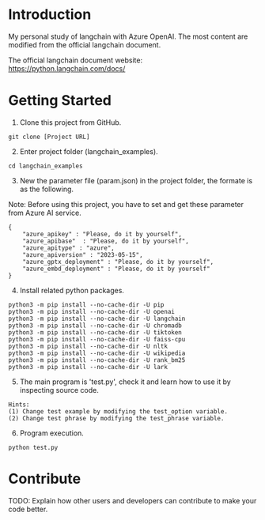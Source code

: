 # Introduction 
My personal study of langchain with Azure OpenAI. The most content are modified from the official langchain document.

The official langchain document website: https://python.langchain.com/docs/

# Getting Started
1. Clone this project from GitHub.
```text=
git clone [Project URL]
```

2. Enter project folder (langchain_examples).
```text=
cd langchain_examples
```

3. New the parameter file (param.json) in the project folder, the formate is as the following.

Note: Before using this project, you have to set and get these parameter from Azure AI service.
```text=
{
    "azure_apikey" : "Please, do it by yourself", 
    "azure_apibase"  : "Please, do it by yourself",
    "azure_apitype" : "azure",
    "azure_apiversion" : "2023-05-15",
    "azure_gptx_deployment" : "Please, do it by yourself",
    "azure_embd_deployment" : "Please, do it by yourself"
}
```

4. Install related python packages.
```text=
python3 -m pip install --no-cache-dir -U pip
python3 -m pip install --no-cache-dir -U openai
python3 -m pip install --no-cache-dir -U langchain
python3 -m pip install --no-cache-dir -U chromadb
python3 -m pip install --no-cache-dir -U tiktoken
python3 -m pip install --no-cache-dir -U faiss-cpu
python3 -m pip install --no-cache-dir -U nltk
python3 -m pip install --no-cache-dir -U wikipedia
python3 -m pip install --no-cache-dir -U rank_bm25
python3 -m pip install --no-cache-dir -U lark 
```

5. The main program is 'test.py', check it and learn how to use it by inspecting source code.
```text=
Hints:
(1) Change test example by modifying the test_option variable.
(2) Change test phrase by modifying the test_phrase variable.
```

6. Program execution.
```text=
python test.py
```

# Contribute
TODO: Explain how other users and developers can contribute to make your code better. 
